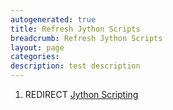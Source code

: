 ```yaml
---
autogenerated: true
title: Refresh Jython Scripts
breadcrumb: Refresh Jython Scripts
layout: page
categories: 
description: test description
---
```


1.  REDIRECT [Jython Scripting](Jython_Scripting "wikilink")
